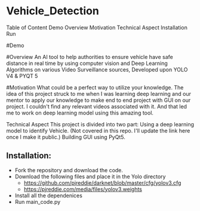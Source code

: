 # Vehicle_Detection

Table of Content
Demo
Overview
Motivation
Technical Aspect
Installation
Run

#Demo



#Overview
An AI tool to help authorities to ensure vehicle have safe distance in real time by using computer vision and Deep Learning Algorithms on various Video Surveillance sources, Developed upon YOLO V4 & PYQT 5

#Motivation
What could be a perfect way to utilize your knowledge. The idea of this project struck to me when I was learning deep learning and our mentor to apply our knowledge to make end to end project with GUI on our project. I couldn't find any relevant videos associated with it. And that led me to work on  deep learning model using this amazing tool.

Technical Aspect 
This project is divided into two part:
  Using a deep learning model to identify Vehicle. (Not covered in this repo. I'll update the link here once I make it public.)
  Building GUI using PyQt5.
  
 
## Installation:
* Fork the repository and download the code.
* Download the following files and place it in the Yolo directory
   - https://github.com/pjreddie/darknet/blob/master/cfg/yolov3.cfg
   - https://pjreddie.com/media/files/yolov3.weights
* Install all the dependenices
* Run main_code.py



